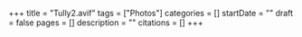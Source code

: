+++
title = "Tully2.avif"
tags = ["Photos"]
categories = []
startDate = ""
draft = false
pages = []
description = ""
citations = []
+++
